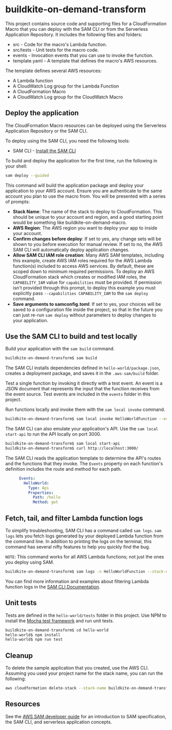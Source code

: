 # buildkite-on-demand-transform

This project contains source code and supporting files for a CloudFormation
Macro that you can deploy with the SAM CLI or from the Serverless Application
Repository. It includes the following files and folders:

- src - Code for the macro's Lambda function.
- src/tests - Unit tests for the macro code. 
- events - Invocation events that you can use to invoke the function.
- template.yaml - A template that defines the macro's AWS resources.

The template defines several AWS resources:

- A Lambda function
- A CloudWatch Log group for the Lambda Function
- A CloudFormation Macro
- A CloudWatch Log group for the CloudWatch Macro

## Deploy the application

The CloudFormation Macro resources can be deployed using the Serverless
Application Repository or the SAM CLI.



To deploy using the SAM CLI, you need the following tools:

* SAM CLI - [Install the SAM CLI](https://docs.aws.amazon.com/serverless-application-model/latest/developerguide/serverless-sam-cli-install.html)

To build and deploy the application for the first time, run the following in
your shell:

```bash
sam deploy --guided
```

This command will build the application package and deploy your application to
your AWS account. Ensure you are authenticate to the same account you plan to
use the macro from. You will be presented with a series of prompts:

* **Stack Name**: The name of the stack to deploy to CloudFormation. This should
be unique to your account and region, and a good starting point would be
something like buildkite-on-demand-macro.
* **AWS Region**: The AWS region you want to deploy your app to inside your
account.
* **Confirm changes before deploy**: If set to yes, any change sets will be shown to you before execution for manual review. If set to no, the AWS SAM CLI will automatically deploy application changes.
* **Allow SAM CLI IAM role creation**: Many AWS SAM templates, including this example, create AWS IAM roles required for the AWS Lambda function(s) included to access AWS services. By default, these are scoped down to minimum required permissions. To deploy an AWS CloudFormation stack which creates or modified IAM roles, the `CAPABILITY_IAM` value for `capabilities` must be provided. If permission isn't provided through this prompt, to deploy this example you must explicitly pass `--capabilities CAPABILITY_IAM` to the `sam deploy` command.
* **Save arguments to samconfig.toml**: If set to yes, your choices will be saved to a configuration file inside the project, so that in the future you can just re-run `sam deploy` without parameters to deploy changes to your application.

## Use the SAM CLI to build and test locally

Build your application with the `sam build` command.

```bash
buildkite-on-demand-transform$ sam build
```

The SAM CLI installs dependencies defined in `hello-world/package.json`, creates a deployment package, and saves it in the `.aws-sam/build` folder.

Test a single function by invoking it directly with a test event. An event is a JSON document that represents the input that the function receives from the event source. Test events are included in the `events` folder in this project.

Run functions locally and invoke them with the `sam local invoke` command.

```bash
buildkite-on-demand-transform$ sam local invoke HelloWorldFunction --event events/event.json
```

The SAM CLI can also emulate your application's API. Use the `sam local start-api` to run the API locally on port 3000.

```bash
buildkite-on-demand-transform$ sam local start-api
buildkite-on-demand-transform$ curl http://localhost:3000/
```

The SAM CLI reads the application template to determine the API's routes and the functions that they invoke. The `Events` property on each function's definition includes the route and method for each path.

```yaml
      Events:
        HelloWorld:
          Type: Api
          Properties:
            Path: /hello
            Method: get
```

## Fetch, tail, and filter Lambda function logs

To simplify troubleshooting, SAM CLI has a command called `sam logs`. `sam logs` lets you fetch logs generated by your deployed Lambda function from the command line. In addition to printing the logs on the terminal, this command has several nifty features to help you quickly find the bug.

`NOTE`: This command works for all AWS Lambda functions; not just the ones you deploy using SAM.

```bash
buildkite-on-demand-transform$ sam logs -n HelloWorldFunction --stack-name buildkite-on-demand-transform --tail
```

You can find more information and examples about filtering Lambda function logs in the [SAM CLI Documentation](https://docs.aws.amazon.com/serverless-application-model/latest/developerguide/serverless-sam-cli-logging.html).

## Unit tests

Tests are defined in the `hello-world/tests` folder in this project. Use NPM to install the [Mocha test framework](https://mochajs.org/) and run unit tests.

```bash
buildkite-on-demand-transform$ cd hello-world
hello-world$ npm install
hello-world$ npm run test
```

## Cleanup

To delete the sample application that you created, use the AWS CLI. Assuming you used your project name for the stack name, you can run the following:

```bash
aws cloudformation delete-stack --stack-name buildkite-on-demand-transform
```

## Resources

See the [AWS SAM developer guide](https://docs.aws.amazon.com/serverless-application-model/latest/developerguide/what-is-sam.html) for an introduction to SAM specification, the SAM CLI, and serverless application concepts.
